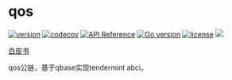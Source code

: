 # qos

[![version](https://img.shields.io/github/tag/QOSGroup/qos.svg)](https://github.com/QOSGroup/qos/releases/latest)
[![codecov](https://codecov.io/gh/QOSGroup/qos/branch/master/graph/badge.svg)](https://codecov.io/gh/QOSGroup/qos)
[![API Reference](
https://camo.githubusercontent.com/915b7be44ada53c290eb157634330494ebe3e30a/68747470733a2f2f676f646f632e6f72672f6769746875622e636f6d2f676f6c616e672f6764646f3f7374617475732e737667
)](https://godoc.org/github.com/QOSGroup/qos)
[![Go version](https://img.shields.io/badge/go-1.11.0-blue.svg)](https://github.com/moovweb/gvm)
[![license](https://img.shields.io/github/license/QOSGroup/qos.svg)](https://github.com/QOSGroup/qos/blob/master/LICENSE)
[![](https://tokei.rs/b1/github/QOSGroup/qos?category=lines)](https://github.com/QOSGroup/qbase)

[白皮书](https://github.com/QOSGroup/whitepaper)

qos公链，基于qbase实现tendermint abci。

